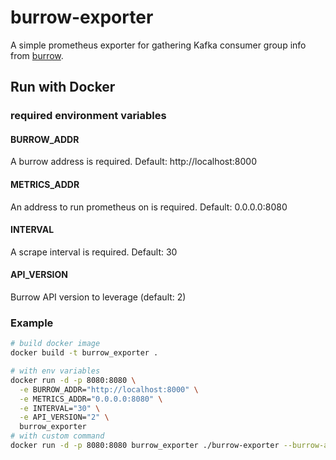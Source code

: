 # burrow-exporter

A simple prometheus exporter for gathering Kafka consumer group info
from [burrow](https://github.com/linkedin/Burrow).


## Run with Docker

### required environment variables
#### BURROW_ADDR
A burrow address is required. Default: http://localhost:8000
#### METRICS_ADDR
An address to run prometheus on is required. Default: 0.0.0.0:8080
#### INTERVAL
A scrape interval is required. Default: 30

#### API_VERSION
Burrow API version to leverage (default: 2)

### Example

```sh
# build docker image
docker build -t burrow_exporter .

# with env variables
docker run -d -p 8080:8080 \
  -e BURROW_ADDR="http://localhost:8000" \
  -e METRICS_ADDR="0.0.0.0:8080" \
  -e INTERVAL="30" \
  -e API_VERSION="2" \
  burrow_exporter
# with custom command
docker run -d -p 8080:8080 burrow_exporter ./burrow-exporter --burrow-addr http://localhost:8000 --metrics-addr 0.0.0.0:8080 --interval 30 --api-version 2

```
